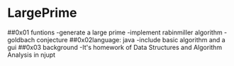 # LargePrime
##0x01 funtions
   -generate a large prime 
   -implement rabinmiller algorithm
   -goldbach conjecture
##0x02language: java
  -include basic algorithm and a gui
##0x03 background
  -It's homework of Data Structures and Algorithm Analysis in njupt
